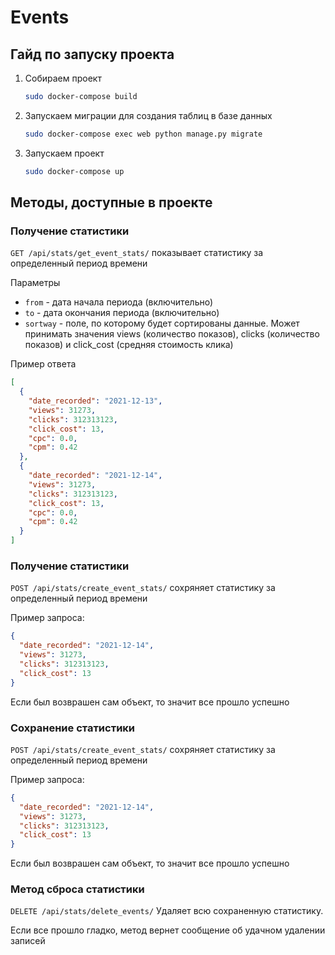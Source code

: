 # Events

## Гайд по запуску проекта

1. Собираем проект
    ```bash
    sudo docker-compose build
    ```

2. Запускаем миграции для создания таблиц в базе данных
    ```bash
    sudo docker-compose exec web python manage.py migrate
    ```

3. Запускаем проект
    ```bash
    sudo docker-compose up
    ```

## Методы, доступные в проекте

### Получение статистики

```GET /api/stats/get_event_stats/``` показывает статистику за определенный период времени

Параметры

* ```from``` - дата начала периода (включительно)
* ```to``` - дата окончания периода (включительно)
* ```sortway``` - поле, по которому будет сортированы данные. Может принимать значения views (количество показов),
  clicks (количество показов) и click_cost (средняя стоимость клика)

Пример ответа

```json
[
  {
    "date_recorded": "2021-12-13",
    "views": 31273,
    "clicks": 312313123,
    "click_cost": 13,
    "cpc": 0.0,
    "cpm": 0.42
  },
  {
    "date_recorded": "2021-12-14",
    "views": 31273,
    "clicks": 312313123,
    "click_cost": 13,
    "cpc": 0.0,
    "cpm": 0.42
  }
]
```

### Получение статистики

```POST /api/stats/create_event_stats/``` сохряняет статистику за определенный период времени

Пример запроса:

```json
{
  "date_recorded": "2021-12-14",
  "views": 31273,
  "clicks": 312313123,
  "click_cost": 13
}
```

Если был возврашен сам объект, то значит все прошло успешно

### Сохранение статистики

```POST /api/stats/create_event_stats/``` сохряняет статистику за определенный период времени

Пример запроса:

```json
{
  "date_recorded": "2021-12-14",
  "views": 31273,
  "clicks": 312313123,
  "click_cost": 13
}
```

Если был возврашен сам объект, то значит все прошло успешно

### Метод сброса статистики

```DELETE /api/stats/delete_events/``` Удаляет всю сохраненную статистику.

Если все прошло гладко, метод вернет сообщение об удачном удалении записей